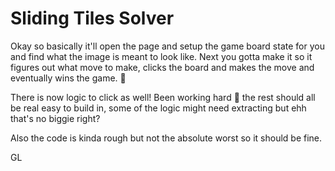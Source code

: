 # Sliding Tiles Solver

Okay so basically it'll open the page and setup the game board state for you and find what the image is meant to look like.
Next you gotta make it so it figures out what move to make, clicks the board and makes the move and eventually wins the game. 🎉

There is now logic to click as well! Been working hard 😤 the rest should all be real easy to build in, some of the logic might need extracting but ehh that's no biggie right?

Also the code is kinda rough but not the absolute worst so it should be fine.

GL
